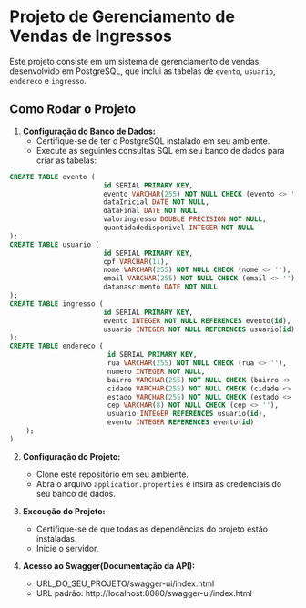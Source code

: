 # Projeto de Gerenciamento de Vendas de Ingressos

Este projeto consiste em um sistema de gerenciamento de vendas, desenvolvido em PostgreSQL, que inclui as tabelas de `evento`, `usuario`, `endereco` e `ingresso`.

## Como Rodar o Projeto

1. **Configuração do Banco de Dados:**
    - Certifique-se de ter o PostgreSQL instalado em seu ambiente.
    - Execute as seguintes consultas SQL em seu banco de dados para criar as tabelas:

```sql
CREATE TABLE evento (
                       id SERIAL PRIMARY KEY,
                       evento VARCHAR(255) NOT NULL CHECK (evento <> ''),
                       dataInicial DATE NOT NULL,
                       dataFinal DATE NOT NULL,
                       valoringresso DOUBLE PRECISION NOT NULL,
                       quantidadedisponivel INTEGER NOT NULL
);
CREATE TABLE usuario (
                       id SERIAL PRIMARY KEY,
                       cpf VARCHAR(11),
                       nome VARCHAR(255) NOT NULL CHECK (nome <> ''),
                       email VARCHAR(255) NOT NULL CHECK (email <> ''),
                       datanascimento DATE NOT NULL
);
CREATE TABLE ingresso (
                       id SERIAL PRIMARY KEY,
                       evento INTEGER NOT NULL REFERENCES evento(id),
                       usuario INTEGER NOT NULL REFERENCES usuario(id)
);
CREATE TABLE endereco (
                        id SERIAL PRIMARY KEY,
                        rua VARCHAR(255) NOT NULL CHECK (rua <> ''),
                        numero INTEGER NOT NULL,
                        bairro VARCHAR(255) NOT NULL CHECK (bairro <> ''),
                        cidade VARCHAR(255) NOT NULL CHECK (cidade <> ''),
                        estado VARCHAR(255) NOT NULL CHECK (estado <> ''),
                        cep VARCHAR(8) NOT NULL CHECK (cep <> ''),
                        usuario INTEGER REFERENCES usuario(id),
                        evento INTEGER REFERENCES evento(id)
    );  
)
```

2. **Configuração do Projeto:**
    - Clone este repositório em seu ambiente.
    - Abra o arquivo `application.properties` e insira as credenciais do seu banco de dados.

3. **Execução do Projeto:**
    - Certifique-se de que todas as dependências do projeto estão instaladas.
    - Inicie o servidor.

4. **Acesso ao Swagger(Documentação da API):**
    - URL_DO_SEU_PROJETO/swagger-ui/index.html
    - URL padrão: http://localhost:8080/swagger-ui/index.html
    
